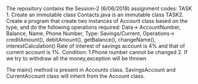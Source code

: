 The repository contains the Session-2 (6/06/2018) assignment codes:
TASK 1. Create an immutable class
  Contacts.java is an immutable class
TASK2. 
Create a program that create two instances of Account class based on the type, and do the following operations required:
Data-> AccountNumber,
        Balance,
        Name,
        Phone Number,
        Type: Savings/Current,
 Operations-> creditAmount(),
              debitAmount(),
              getBalance(),
              changeName(),
              interestCalculation()
 Rate of interest of savings account is 4% and that of current account is 1%.
 Condition: 1.Phone number cannot be changed
 2. If we try to withdraw all the money,exception will be thrown
 
 The main() method is present in Accounts class.
 SavingsAccount and CurrentAccount class will inherit from the Account class.
